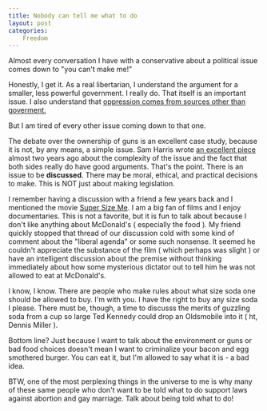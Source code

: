 ```yaml
---
title: Nobody can tell me what to do
layout: post
categories:
    Freedom
---
```

Almost every conversation I have with a conservative about a political issue comes down to "you can't make me!"

Honestly, I get it. As a real libertarian, I understand the argument for a smaller, less powerful government. I really do. That itself is an important issue. I also understand that <a href="http://en.wikipedia.org/wiki/Libertarian_socialism">oppression comes from sources other than goverment.</a>

But I am tired of every other issue coming down to that one.

The debate over the ownership of guns is an excellent case study, because it is not, by any means, a simple issue. Sam Harris wrote <a href="http://www.samharris.org/blog/item/the-riddle-of-the-gun">an excellent piece</a> almost two years ago about the complexity of the issue and the fact that both sides really do have good arguments. That's the point. There is an issue to be <strong>discussed</strong>. There may be moral, ethical, and practical decisions to make. This is NOT just about making legislation.

I remember having a discussion with a friend a few years back and I mentioned the movie <a href="http://en.wikipedia.org/wiki/Super_Size_Me">Super Size Me</a>. I am a big fan of films and I enjoy documentaries. This is not a favorite, but it is fun to talk about because I don't like anything about McDonald's ( especially the food ). My friend quickly stopped that thread of our discussion cold with some kind of comment about the "liberal agenda" or some such nonsense. It seemed he couldn't appreciate the substance of the film ( which perhaps was slight ) or have an intelligent discussion about the premise without thinking immediately about how some mysterious dictator out to tell him he was not allowed to eat at McDonald's.

I know, I know. There are people who make rules about what size soda one should be allowed to buy. I'm with you. I have the right to buy any size soda I please. There must be, though, a time to discusss the merits of guzzling soda from a cup so large Ted Kennedy could drop an Oldsmobile into it ( ht, Dennis Miller ).

Bottom line? Just because I want to talk about the environment or guns or bad food choices doesn't mean I want to criminalize your bacon and egg smothered burger. You can eat it, but I'm allowed to say what it is - a bad idea.

BTW, one of the most perplexing things in the universe to me is why many of these same people who don't want to be told what to do support laws against abortion and gay marriage. Talk about being told what to do!

